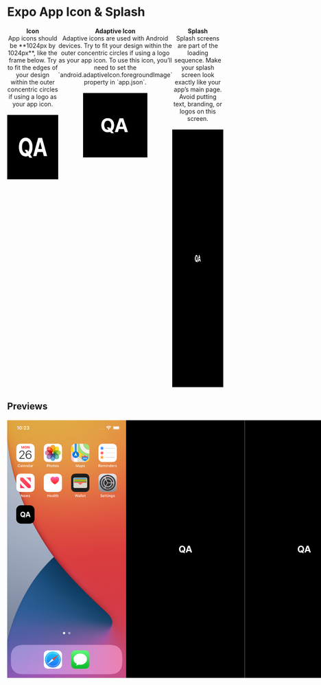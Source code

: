 # Expo App Icon & Splash

<div style="display: flex; justify-content: space-between; width: 100%; margin-bottom: 20px;">
  <div style="flex: 1; text-align: center;">
    <strong>Icon</strong><br>
    App icons should be **1024px by 1024px**, like the frame below.  
    Try to fit the edges of your design within the outer concentric circles if using a logo as your app icon.
    <br><br>
    <img src="./assets/icon.png" alt="Icon Preview" style="width: 150px; height: 150px;">
  </div>

  <div style="flex: 1; text-align: center;">
    <strong>Adaptive Icon</strong><br>
    Adaptive icons are used with Android devices.  
    Try to fit your design within the outer concentric circles if using a logo as your app icon.  
    To use this icon, you’ll need to set the `android.adaptiveIcon.foregroundImage` property in `app.json`.
    <br><br>
    <img src="./assets/adaptive-icon.png" alt="Adaptive Icon Preview" style="width: 150px; height: 150px;">
  </div>

  <div style="flex: 1; text-align: center;">
    <strong>Splash</strong><br>
    Splash screens are part of the loading sequence.  
    Make your splash screen look exactly like your app’s main page.  
    Avoid putting text, branding, or logos on this screen.
    <br><br>
    <img src="./assets/splash.png" alt="Splash Screen Preview" style="width: 300px; height: 600px;">
  </div>
</div>

## Previews

<div style="display: flex; justify-content: space-between; margin-top: 20px;">
  <img src="./assets/iphone-home-preview.png" alt="iPhone Home Preview" style="width: 300px; height: 600px;">
  <img src="./assets/iphone-splash-preview-dark.png" alt="iPhone Splash Preview (Dark)" style="width: 300px; height: 600px;">
  <img src="./assets/iphone-splash-preview-dark.png" alt="iPhone Splash Preview (Dark)" style="width: 300px; height: 600px;">
</div>
